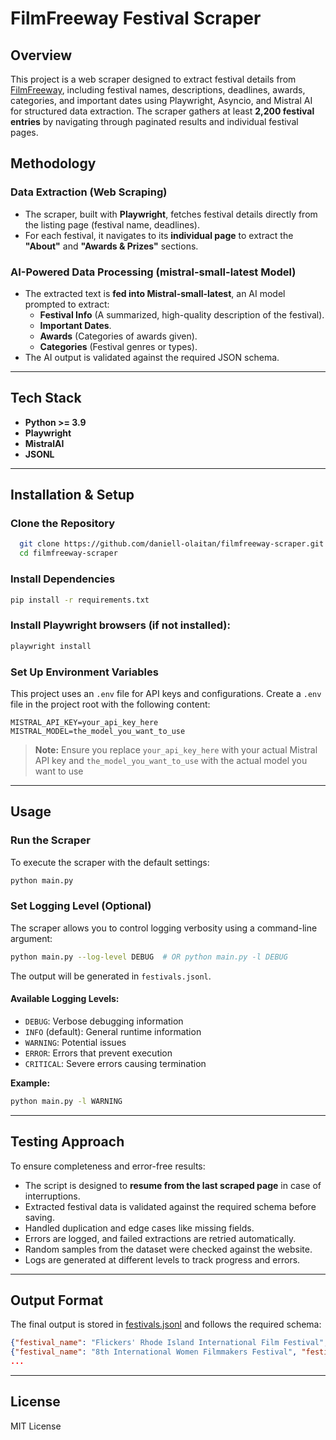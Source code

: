 # FilmFreeway Festival Scraper

## Overview
This project is a web scraper designed to extract festival details from [FilmFreeway](https://filmfreeway.com/festivals), including festival names, descriptions, deadlines, awards, categories, and important dates using Playwright, Asyncio, and Mistral AI for structured data extraction. The scraper gathers at least **2,200 festival entries** by navigating through paginated results and individual festival pages.

## **Methodology**
### **Data Extraction (Web Scraping)**
- The scraper, built with **Playwright**, fetches festival details directly from the listing page (festival name, deadlines).
- For each festival, it navigates to its **individual page** to extract the **"About"** and **"Awards & Prizes"** sections.

### **AI-Powered Data Processing (mistral-small-latest Model)**
- The extracted text is **fed into Mistral-small-latest**, an AI model prompted to extract:
  - **Festival Info** (A summarized, high-quality description of the festival).
  - **Important Dates**.
  - **Awards** (Categories of awards given).
  - **Categories** (Festival genres or types).
- The AI output is validated against the required JSON schema.

---

## Tech Stack
- **Python >= 3.9**
- **Playwright**
- **MistralAI**
- **JSONL**

---

## Installation & Setup

### **Clone the Repository**
```bash
  git clone https://github.com/daniell-olaitan/filmfreeway-scraper.git
  cd filmfreeway-scraper
```

### **Install Dependencies**
```bash
pip install -r requirements.txt
```

### **Install Playwright browsers (if not installed):**
```bash
playwright install
```

### **Set Up Environment Variables**
This project uses an `.env` file for API keys and configurations. Create a `.env` file in the project root with the following content:
```env
MISTRAL_API_KEY=your_api_key_here
MISTRAL_MODEL=the_model_you_want_to_use
```

> **Note:** Ensure you replace `your_api_key_here` with your actual Mistral API key and `the_model_you_want_to_use` with the actual model you want to use

---

## Usage

### **Run the Scraper**
To execute the scraper with the default settings:
```bash
python main.py
```

### **Set Logging Level (Optional)**
The scraper allows you to control logging verbosity using a command-line argument:
```bash
python main.py --log-level DEBUG  # OR python main.py -l DEBUG
```
The output will be generated in `festivals.jsonl`.

#### **Available Logging Levels:**
- `DEBUG`: Verbose debugging information
- `INFO` (default): General runtime information
- `WARNING`: Potential issues
- `ERROR`: Errors that prevent execution
- `CRITICAL`: Severe errors causing termination

**Example:**
```bash
python main.py -l WARNING
```

---

## Testing Approach
To ensure completeness and error-free results:
- The script is designed to **resume from the last scraped page** in case of interruptions.
- Extracted festival data is validated against the required schema before saving.
- Handled duplication and edge cases like missing fields.
- Errors are logged, and failed extractions are retried automatically.
- Random samples from the dataset were checked against the website.
- Logs are generated at different levels to track progress and errors.

---

## **Output Format**
The final output is stored in [festivals.jsonl](./festivals.jsonl) and follows the required schema:

```json
{"festival_name": "Flickers' Rhode Island International Film Festival", "festival_info": "...", "deadlines": ["Jan 15, 2023"], "awards": ["Best Short Film"], "categories": ["Film Festival"], "important_dates": ["April 25, 2013"]}
{"festival_name": "8th International Women Filmmakers Festival", "festival_info": "...", "deadlines": ["April 5, 2024"], "awards": ["Best Documentary Award"], "categories": ["Short", "Experimental"], "important_dates": ["Feb 8, 2025"]}
...
```

---

## License
MIT License
